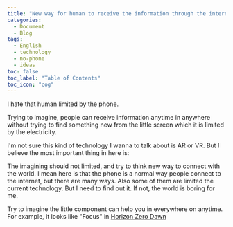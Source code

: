 ```yaml
---
title: "New way for human to receive the information through the internet."
categories:
  - Document
  - Blog
tags:
  - English
  - technology
  - no-phone
  - ideas
toc: false
toc_label: "Table of Contents"
toc_icon: "cog"
---
```



I hate that human limited by the phone.

Trying to imagine, people can receive information anytime in anywhere without trying to find something new from the little screen which it is limited by the electricity.

I'm not sure this kind of technology I wanna to talk about is AR or VR. But I believe the most important thing in here is:

The imagining should not limited, and try to think new way to connect with the world. I mean here is that the phone is a normal way people connect to the internet, but there are many ways. Also some of them are limited the current technology. But I need to find out it. If not, the world is boring for me.


Try to imagine the little component can help you in everywhere on anytime. For example, it looks like "Focus" in [Horizon Zero Dawn](https://en.wikipedia.org/wiki/Horizon_Zero_Dawn)



